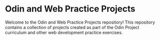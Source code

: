 # Odin and Web Practice Projects

Welcome to the Odin and Web Practice Projects repository! This repository contains a collection of projects created as part of the Odin Project curriculum and other web development practice exercises.
